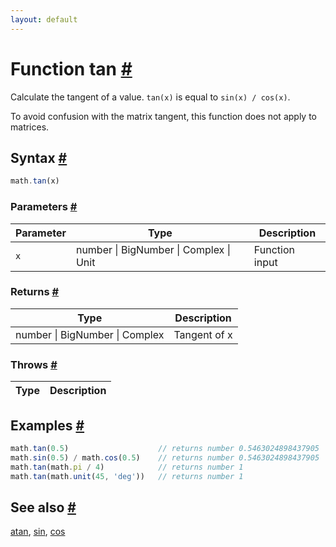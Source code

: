 ```yaml
---
layout: default
---
```


<!-- Note: This file is automatically generated from source code comments. Changes made in this file will be overridden. -->

<h1 id="function-tan">Function tan <a href="#function-tan" title="Permalink">#</a></h1>

Calculate the tangent of a value. `tan(x)` is equal to `sin(x) / cos(x)`.

To avoid confusion with the matrix tangent, this function does not apply
to matrices.


<h2 id="syntax">Syntax <a href="#syntax" title="Permalink">#</a></h2>

```js
math.tan(x)
```

<h3 id="parameters">Parameters <a href="#parameters" title="Permalink">#</a></h3>

Parameter | Type | Description
--------- | ---- | -----------
`x` | number &#124; BigNumber &#124; Complex &#124; Unit | Function input

<h3 id="returns">Returns <a href="#returns" title="Permalink">#</a></h3>

Type | Description
---- | -----------
number &#124; BigNumber &#124; Complex | Tangent of x


<h3 id="throws">Throws <a href="#throws" title="Permalink">#</a></h3>

Type | Description
---- | -----------


<h2 id="examples">Examples <a href="#examples" title="Permalink">#</a></h2>

```js
math.tan(0.5)                    // returns number 0.5463024898437905
math.sin(0.5) / math.cos(0.5)    // returns number 0.5463024898437905
math.tan(math.pi / 4)            // returns number 1
math.tan(math.unit(45, 'deg'))   // returns number 1
```


<h2 id="see-also">See also <a href="#see-also" title="Permalink">#</a></h2>

[atan](atan.html),
[sin](sin.html),
[cos](cos.html)
